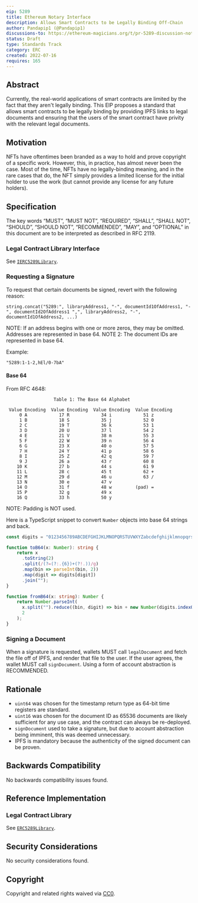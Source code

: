 ```yaml
---
eip: 5289
title: Ethereum Notary Interface
description: Allows Smart Contracts to be Legally Binding Off-Chain
author: Pandapip1 (@Pandapip1)
discussions-to: https://ethereum-magicians.org/t/pr-5289-discussion-notary-interface/9980
status: Draft
type: Standards Track
category: ERC
created: 2022-07-16
requires: 165
---
```


## Abstract

Currently, the real-world applications of smart contracts are limited by the fact that they aren't legally binding. This EIP proposes a standard that allows smart contracts to be legally binding by providing IPFS links to legal documents and ensuring that the users of the smart contract have privity with the relevant legal documents.

## Motivation

NFTs have oftentimes been branded as a way to hold and prove copyright of a specific work. However, this, in practice, has almost never been the case. Most of the time, NFTs have no legally-binding meaning, and in the rare cases that do, the NFT simply provides a limited license for the initial holder to use the work (but cannot provide any license for any future holders).

## Specification

The key words “MUST”, “MUST NOT”, “REQUIRED”, “SHALL”, “SHALL NOT”, “SHOULD”, “SHOULD NOT”, “RECOMMENDED”, “MAY”, and “OPTIONAL” in this document are to be interpreted as described in RFC 2119.

### Legal Contract Library Interface

See [`IERC5289Library`](../assets/eip-5289/interfaces/IERC5289Library.sol).

### Requesting a Signature

To request that certain documents be signed, revert with the following reason:

```solidity
string.concat("5289:", libraryAddress1, "-", documentId1OfAddress1, "-", documentId2OfAddress1 ",", libraryAddress2, "-", documentId1OfAddress2, ...)
```

NOTE: If an address begins with one or more zeros, they may be omitted. Addresses are represented in base 64.
NOTE 2: The document IDs are represented in base 64.

Example:

```solidity
"5289:1-1-2,hEl/0-7bA"
```

#### Base 64

From RFC 4648:

```text
                  Table 1: The Base 64 Alphabet

 Value Encoding  Value Encoding  Value Encoding  Value Encoding
     0 A            17 R            34 i            51 z
     1 B            18 S            35 j            52 0
     2 C            19 T            36 k            53 1
     3 D            20 U            37 l            54 2
     4 E            21 V            38 m            55 3
     5 F            22 W            39 n            56 4
     6 G            23 X            40 o            57 5
     7 H            24 Y            41 p            58 6
     8 I            25 Z            42 q            59 7
     9 J            26 a            43 r            60 8
    10 K            27 b            44 s            61 9
    11 L            28 c            45 t            62 +
    12 M            29 d            46 u            63 /
    13 N            30 e            47 v
    14 O            31 f            48 w         (pad) =
    15 P            32 g            49 x
    16 Q            33 h            50 y
```

NOTE: Padding is NOT used.

Here is a TypeScript snippet to convert `Number` objects into base 64 strings and back.

```typescript
const digits = "0123456789ABCDEFGHIJKLMNOPQRSTUVWXYZabcdefghijklmnopqrstuvwxyz+/";

function toB64(x: Number): string {
    return x
      .toString(2)
      .split(/(?=(?:.{6})+(?!.))/g)
      .map(bin => parseInt(bin, 2))
      .map(digit => digits[digit])
      .join("");
}

function fromB64(x: string): Number {
    return Number.parseInt(
      x.split("").reduce((bin, digit) => bin + new Number(digits.indexOf(digit)).toString(2).padStart(6, '0'), ""),
      2
    );
}
```

### Signing a Document

When a signature is requested, wallets MUST call `legalDocument` and fetch the file off of IPFS, and render that file to the user. If the user agrees, the wallet MUST call `signDocument`. Using a form of account abstraction is RECOMMENDED.

## Rationale

- `uint64` was chosen for the timestamp return type as 64-bit time registers are standard.
- `uint16` was chosen for the document ID as 65536 documents are likely sufficient for any use case, and the contract can always be re-deployed.
- `signDocument` used to take a signature, but due to account abstraction being imminent, this was deemed unnecessary.
- IPFS is mandatory because the authenticity of the signed document can be proven.

## Backwards Compatibility

No backwards compatibility issues found.

## Reference Implementation

### Legal Contract Library

See [`ERC5289Library`](../assets/eip-5289/ERC5289Library.sol).

## Security Considerations

No security considerations found.

## Copyright

Copyright and related rights waived via [CC0](../LICENSE.md).
